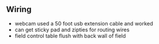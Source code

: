 ## Wiring

- webcam used a 50 foot usb extension cable and worked
- can get sticky pad and zipties for routing wires
- field control table flush with back wall of field
